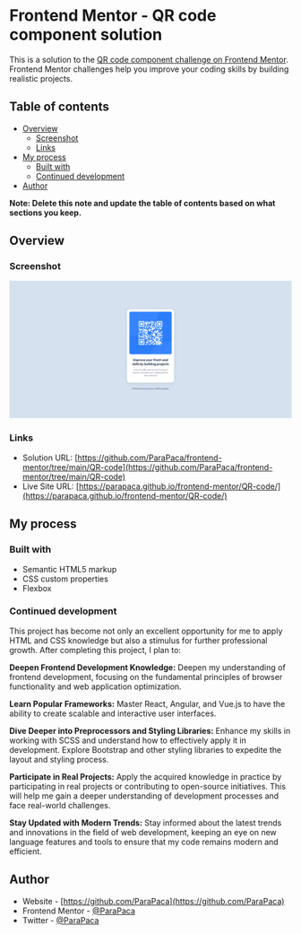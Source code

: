 # Frontend Mentor - QR code component solution

This is a solution to the [QR code component challenge on Frontend Mentor](https://www.frontendmentor.io/challenges/qr-code-component-iux_sIO_H). Frontend Mentor challenges help you improve your coding skills by building realistic projects. 

## Table of contents

- [Overview](#overview)
  - [Screenshot](#screenshot)
  - [Links](#links)
- [My process](#my-process)
  - [Built with](#built-with)
  - [Continued development](#continued-development)
- [Author](#author)

**Note: Delete this note and update the table of contents based on what sections you keep.**

## Overview

### Screenshot

![](./screenshots/screenshot_1.png)

### Links

- Solution URL: [https://github.com/ParaPaca/frontend-mentor/tree/main/QR-code](https://github.com/ParaPaca/frontend-mentor/tree/main/QR-code)
- Live Site URL: [https://parapaca.github.io/frontend-mentor/QR-code/](https://parapaca.github.io/frontend-mentor/QR-code/)


## My process


### Built with

- Semantic HTML5 markup
- CSS custom properties
- Flexbox


### Continued development

This project has become not only an excellent opportunity for me to apply HTML and CSS knowledge but also a stimulus for further professional growth. After completing this project, I plan to:

**Deepen Frontend Development Knowledge:**
Deepen my understanding of frontend development, focusing on the fundamental principles of browser functionality and web application optimization.

**Learn Popular Frameworks:**
Master React, Angular, and Vue.js to have the ability to create scalable and interactive user interfaces.

**Dive Deeper into Preprocessors and Styling Libraries:**
Enhance my skills in working with SCSS and understand how to effectively apply it in development. Explore Bootstrap and other styling libraries to expedite the layout and styling process.

**Participate in Real Projects:**
Apply the acquired knowledge in practice by participating in real projects or contributing to open-source initiatives. This will help me gain a deeper understanding of development processes and face real-world challenges.

**Stay Updated with Modern Trends:**
Stay informed about the latest trends and innovations in the field of web development, keeping an eye on new language features and tools to ensure that my code remains modern and efficient.


## Author

- Website - [https://github.com/ParaPaca](https://github.com/ParaPaca)
- Frontend Mentor - [@ParaPaca](https://www.frontendmentor.io/profile/ParaPaca)
- Twitter - [@ParaPaca](https://www.twitter.com/ParaPaca)

